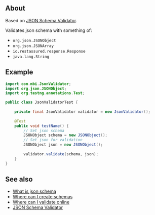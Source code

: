 
## About
Based on <a href="https://github.com/everit-org/json-schema">JSON Schema Validator</a>.

Validates json schema with something of:
- `org.json.JSONObject`
- `org.json.JSONArray`
- `io.restassured.response.Response` 
- `java.lang.String`
  
## Example

```java
import com.mbi.JsonValidator;
import org.json.JSONObject;
import org.testng.annotations.Test;

public class JsonValidatorTest {
    
    private final JsonValidator validator = new JsonValidator();
    
    @Test
    public void testName() {
        // Set json schema
        JSONObject schema = new JSONObject();
        // Set json for validation
        JSONObject json = new JSONObject();
        
        validator.validate(schema, json);
    }
}
```

## See also
- <a href="http://json-schema.org/">What is json schema</a>
- <a href="https://jsonschema.net/">Where can I create schemas</a>
- <a href="http://www.jsonschemavalidator.net/">Where can I validate online</a>
- <a href="https://github.com/everit-org/json-schema">JSON Schema Validator</a>
 
